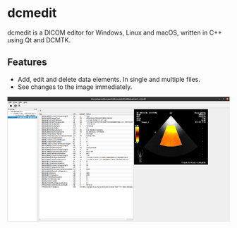 # dcmedit

dcmedit is a DICOM editor for Windows, Linux and macOS, written in C++ using Qt and DCMTK.

## Features

- Add, edit and delete data elements. In single and multiple files.
- See changes to the image immediately.

![Screenshot](screenshot1.png)
